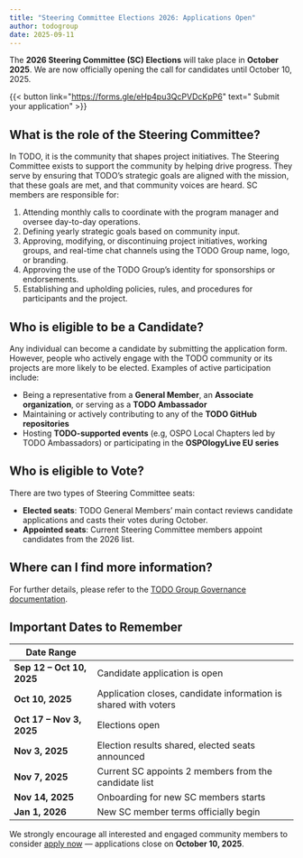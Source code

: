 ```yaml
---
title: "Steering Committee Elections 2026: Applications Open"
author: todogroup
date: 2025-09-11
---
```


The **2026 Steering Committee (SC) Elections** will take place in **October 2025**. We are now officially opening the call for candidates until October 10, 2025.  

{{< button link="https://forms.gle/eHp4pu3QcPVDcKpP6" text=" Submit your application" >}}

## What is the role of the Steering Committee?  

In TODO, it is the community that shapes project initiatives. The Steering Committee exists to support the community by helping drive progress. They serve by ensuring that TODO’s strategic goals are aligned with the mission, that these goals are met, and that community voices are heard. SC members are responsible for:

1. Attending monthly calls to coordinate with the program manager and oversee day-to-day operations.  
2. Defining yearly strategic goals based on community input.  
3. Approving, modifying, or discontinuing project initiatives, working groups, and real-time chat channels using the TODO Group name, logo, or branding.  
4. Approving the use of the TODO Group’s identity for sponsorships or endorsements.  
5. Establishing and upholding policies, rules, and procedures for participants and the project.  


## Who is eligible to be a Candidate?  

Any individual can become a candidate by submitting the application form. However, people who actively engage with the TODO community or its projects are more likely to be elected. Examples of active participation include:  

- Being a representative from a **General Member**, an **Associate organization**, or serving as a **TODO Ambassador**  
- Maintaining or actively contributing to any of the **TODO GitHub repositories**  
- Hosting **TODO-supported events** (e.g, OSPO Local Chapters led by TODO Ambassadors) or participating in the **OSPOlogyLive EU series**  

## Who is eligible to Vote?  

There are two types of Steering Committee seats:  

- **Elected seats**: TODO General Members’ main contact reviews candidate applications and casts their votes during October.  
- **Appointed seats**: Current Steering Committee members appoint candidates from the 2026 list.  

## Where can I find more information?  

For further details, please refer to the [TODO Group Governance documentation](https://github.com/todogroup/governance?tab=readme-ov-file#-todo-group-governance-repo).  

## Important Dates to Remember  

| Date Range      |                                                 |
|------------------------------|-------------------------------------------------------------------|
| **Sep 12 – Oct 10, 2025**    | Candidate application is open                                     |
| **Oct 10, 2025**             | Application closes, candidate information is shared with voters   |
| **Oct 17 – Nov 3, 2025**     | Elections open                                                    |
| **Nov 3, 2025**              | Election results shared, elected seats announced                  |
| **Nov 7, 2025**              | Current SC appoints 2 members from the candidate list             |
| **Nov 14, 2025**             | Onboarding for new SC members starts                              |
| **Jan 1, 2026**              | New SC member terms officially begin                              |


We strongly encourage all interested and engaged community members to consider [apply now](https://forms.gle/eHp4pu3QcPVDcKpP6) — applications close on **October 10, 2025**.  
